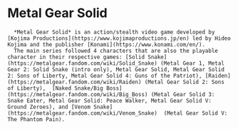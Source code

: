 # Metal Gear Solid
      *Metal Gear Solid* is an action/stealth video game developed by [Kojima Productions](https://www.kojimaproductions.jp/en) led by Hideo Kojima and the publisher [Konami](https://www.konami.com/en/). 
      The main series followed 4 characters that are also the playable character in their respective games: [Solid Snake] (https://metalgear.fandom.com/wiki/Solid_Snake) (Metal Gear 1, Metal Gear 2: Solid Snake (intro only), Metal Gear Solid, Metal Gear Solid 2: Sons of Liberty, Metal Gear Solid 4: Guns of the Patriot), [Raiden] (https://metalgear.fandom.com/wiki/Raiden) (Metal Gear Solid 2: Sons of Liberty),  [Naked Snake/Big Boss] (https://metalgear.fandom.com/wiki/Big_Boss) (Metal Gear Solid 3: Snake Eater, Metal Gear Solid: Peace Walker, Metal Gear Solid V: Ground Zeroes), and [Venom Snake] (https://metalgear.fandom.com/wiki/Venom_Snake)  (Metal Gear Solid V: The Phantom Pain). 
